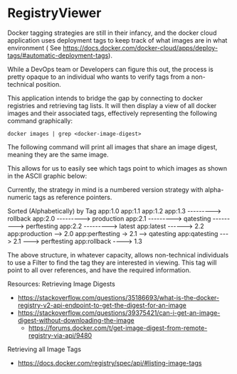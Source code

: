 # RegistryViewer

Docker tagging strategies are still in their infancy, and the docker cloud application uses deployment tags to keep track of what images are in what environment ( See https://docs.docker.com/docker-cloud/apps/deploy-tags/#automatic-deployment-tags).

While a DevOps team or Developers can figure this out, the process is pretty opaque to an individual who wants to verify tags from a non-technical position.

This application intends to bridge the gap by connecting to docker registries and retrieving tag lists. It will then display a view of all docker images and their associated tags, effectively representing the following command graphically:

    docker images | grep <docker-image-digest>
    
The following command will print all images that share an image digest, meaning they are the same image.

This allows for us to easily see which tags point to which images as shown in the ASCII graphic below:

Currently, the strategy in mind is a numbered version strategy with alpha-numeric tags as reference pointers.

Sorted (Alphabetically) by Tag
app:1.0
app:1.1
app:1.2
app:1.3 ---------> rollback
app:2.0 ---------> production
app:2.1 ---------> qatesting
       \---------> perftesting
app:2.2 ---------> latest
app:latest ------> 2.2
app:production --> 2.0
app:perftesting -> 2.1
              \--> qatesting
app:qatesting ---> 2.1
             \---> perftesting
app:rollback ----> 1.3

The above structure, in whatever capacity, allows non-technical individuals to use a Filter to find the tag they are interested in viewing. This tag will point to all over references, and have the required information.

Resources:
Retrieving Image Digests
- https://stackoverflow.com/questions/35186693/what-is-the-docker-registry-v2-api-endpoint-to-get-the-digest-for-an-image
- https://stackoverflow.com/questions/39375421/can-i-get-an-image-digest-without-downloading-the-image
    - https://forums.docker.com/t/get-image-digest-from-remote-registry-via-api/9480

Retrieving all Image Tags
- https://docs.docker.com/registry/spec/api/#listing-image-tags